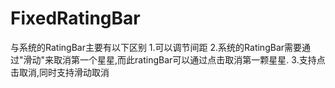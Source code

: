 # FixedRatingBar
与系统的RatingBar主要有以下区别
1.可以调节间距
2.系统的RatingBar需要通过"滑动"来取消第一个星星,而此ratingBar可以通过点击取消第一颗星星.
3.支持点击取消,同时支持滑动取消
